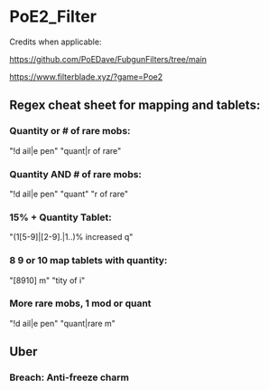 # PoE2_Filter
Credits when applicable:

https://github.com/PoEDave/FubgunFilters/tree/main

https://www.filterblade.xyz/?game=Poe2

## **Regex cheat sheet for mapping and tablets:**

### Quantity or # of rare mobs:

"!d ail|e pen" "quant|r of rare"

### Quantity AND # of rare mobs:

"!d ail|e pen" "quant" "r of rare"

### 15% + Quantity Tablet:

"(1[5-9]|[2-9].|1..)% increased q"

### 8 9 or 10 map tablets with quantity:

"[8910] m" "tity of i"

### More rare mobs, 1 mod or quant

"!d ail|e pen" "quant|rare m"

## Uber

### Breach: Anti-freeze charm

